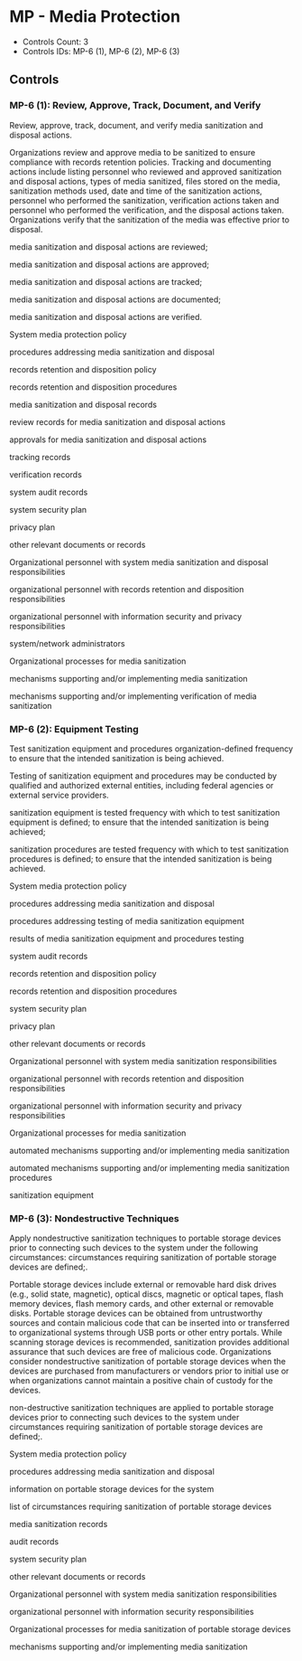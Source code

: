# MP - Media Protection

* Controls Count: 3
* Controls IDs: MP-6 (1), MP-6 (2), MP-6 (3)

## Controls

### MP-6 (1): Review, Approve, Track, Document, and Verify

Review, approve, track, document, and verify media sanitization and disposal actions.

Organizations review and approve media to be sanitized to ensure compliance with records retention policies. Tracking and documenting actions include listing personnel who reviewed and approved sanitization and disposal actions, types of media sanitized, files stored on the media, sanitization methods used, date and time of the sanitization actions, personnel who performed the sanitization, verification actions taken and personnel who performed the verification, and the disposal actions taken. Organizations verify that the sanitization of the media was effective prior to disposal.

media sanitization and disposal actions are reviewed;

media sanitization and disposal actions are approved;

media sanitization and disposal actions are tracked;

media sanitization and disposal actions are documented;

media sanitization and disposal actions are verified.

System media protection policy

procedures addressing media sanitization and disposal

records retention and disposition policy

records retention and disposition procedures

media sanitization and disposal records

review records for media sanitization and disposal actions

approvals for media sanitization and disposal actions

tracking records

verification records

system audit records

system security plan

privacy plan

other relevant documents or records

Organizational personnel with system media sanitization and disposal responsibilities

organizational personnel with records retention and disposition responsibilities

organizational personnel with information security and privacy responsibilities

system/network administrators

Organizational processes for media sanitization

mechanisms supporting and/or implementing media sanitization

mechanisms supporting and/or implementing verification of media sanitization

### MP-6 (2): Equipment Testing

Test sanitization equipment and procedures organization-defined frequency to ensure that the intended sanitization is being achieved.

Testing of sanitization equipment and procedures may be conducted by qualified and authorized external entities, including federal agencies or external service providers.

sanitization equipment is tested frequency with which to test sanitization equipment is defined; to ensure that the intended sanitization is being achieved;

sanitization procedures are tested frequency with which to test sanitization procedures is defined; to ensure that the intended sanitization is being achieved.

System media protection policy

procedures addressing media sanitization and disposal

procedures addressing testing of media sanitization equipment

results of media sanitization equipment and procedures testing

system audit records

records retention and disposition policy

records retention and disposition procedures

system security plan

privacy plan

other relevant documents or records

Organizational personnel with system media sanitization responsibilities

organizational personnel with records retention and disposition responsibilities

organizational personnel with information security and privacy responsibilities

Organizational processes for media sanitization

automated mechanisms supporting and/or implementing media sanitization

automated mechanisms supporting and/or implementing media sanitization procedures

sanitization equipment

### MP-6 (3): Nondestructive Techniques

Apply nondestructive sanitization techniques to portable storage devices prior to connecting such devices to the system under the following circumstances: circumstances requiring sanitization of portable storage devices are defined;.

Portable storage devices include external or removable hard disk drives (e.g., solid state, magnetic), optical discs, magnetic or optical tapes, flash memory devices, flash memory cards, and other external or removable disks. Portable storage devices can be obtained from untrustworthy sources and contain malicious code that can be inserted into or transferred to organizational systems through USB ports or other entry portals. While scanning storage devices is recommended, sanitization provides additional assurance that such devices are free of malicious code. Organizations consider nondestructive sanitization of portable storage devices when the devices are purchased from manufacturers or vendors prior to initial use or when organizations cannot maintain a positive chain of custody for the devices.

non-destructive sanitization techniques are applied to portable storage devices prior to connecting such devices to the system under circumstances requiring sanitization of portable storage devices are defined;.

System media protection policy

procedures addressing media sanitization and disposal

information on portable storage devices for the system

list of circumstances requiring sanitization of portable storage devices

media sanitization records

audit records

system security plan

other relevant documents or records

Organizational personnel with system media sanitization responsibilities

organizational personnel with information security responsibilities

Organizational processes for media sanitization of portable storage devices

mechanisms supporting and/or implementing media sanitization

